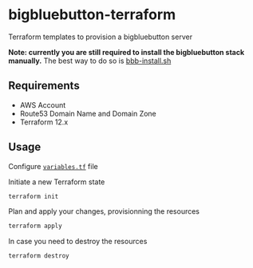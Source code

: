# bigbluebutton-terraform

Terraform templates to provision a bigbluebutton server

**Note: currently you are still required to install the bigbluebutton stack manually.** The best way to do so is [bbb-install.sh](https://github.com/bigbluebutton/bbb-install)

## Requirements

- AWS Account
- Route53 Domain Name and Domain Zone
- Terraform 12.x

## Usage

Configure [`variables.tf`](variables.tf) file

Initiate a new Terraform state

```sh
terraform init
```

Plan and apply your changes, provisionning the resources

```sh
terraform apply 
```

In case you need to destroy the resources

```sh
terraform destroy
```